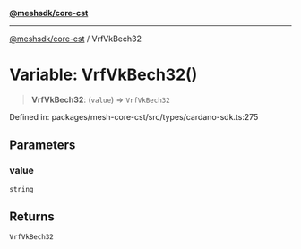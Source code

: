 [**@meshsdk/core-cst**](../README.md)

***

[@meshsdk/core-cst](../globals.md) / VrfVkBech32

# Variable: VrfVkBech32()

> **VrfVkBech32**: (`value`) => `VrfVkBech32`

Defined in: packages/mesh-core-cst/src/types/cardano-sdk.ts:275

## Parameters

### value

`string`

## Returns

`VrfVkBech32`
